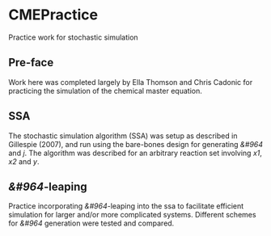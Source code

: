 # CMEPractice
Practice work for stochastic simulation

## Pre-face

Work here was completed largely by Ella Thomson and Chris Cadonic for practicing the simulation of the chemical master equation. 

## SSA

The stochastic simulation algorithm (SSA) was setup as described in Gillespie (2007), and run using the bare-bones design for generating *&#964* and *j*. The algorithm was described for an arbitrary reaction set involving *x1*, *x2* and *y*.

## *&#964*-leaping

Practice incorporating *&#964*-leaping into the ssa to facilitate efficient simulation for larger and/or more complicated systems. Different schemes for *&#964* generation were tested and compared.
